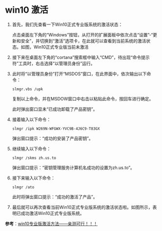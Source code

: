 # win10 激活

1. 首先，我们先查看一下Win10正式专业版系统的激活状态：

    点击桌面左下角的“Windows”按钮，从打开的扩展面板中依次点击“设置”-“更新和安全”，并切换到“激活”选项卡，在此就可以查看到当前系统的激活状态。如图，Win10正式专业版当前未激活

2. 接下来在桌面左下角的“cortana”搜索框中输入“CMD”，待出现“命令提示符”工具时，右击选择“以管理员身份”运行。

3. 此时将“以管理员身份”打开“MSDOS”窗口，在此界面中，依次输出以下命令：

    `slmgr.vbs /upk`

    复制以上命令，并在MSDOW窗口中右击以粘贴此命令，按回车进行确定。

    此时弹出窗口显未“已成功卸载了产品密钥”。

4. 接着输入以下命令：

    `slmgr /ipk W269N-WFGWX-YVC9B-4J6C9-T83GX`

    弹出窗口提示：“成功的安装了产品密钥”。

5. 继续输入以下命令：

    `slmgr /skms zh.us.to`

    弹出窗口提示：“密钥管理服务计算机名成功的设置为zh.us.to”。

6. 接下来输入以下命令：

    `slmgr /ato`

    此时将弹出窗口提示：“成功的激活了产品”。

7. 最后就可以再次查看当前Win10正式专业版系统的激活状态啦。如图所示，表明已成功激活Win10正式专业版系统。

**参考**：[win10专业版激活方法——亲测可行！！！](https://blog.csdn.net/AinUser/article/details/79247841)